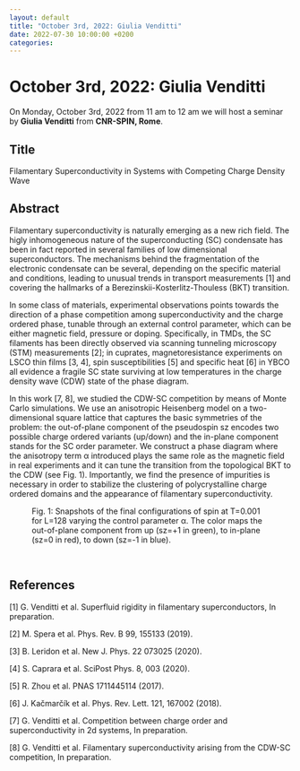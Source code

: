 ```yaml
---
layout: default
title: "October 3rd, 2022: Giulia Venditti"
date: 2022-07-30 10:00:00 +0200
categories:
---
```


# October 3rd, 2022: Giulia Venditti

On Monday, October 3rd, 2022 from 11 am to 12 am we will host a seminar by **Giulia Venditti** from **CNR-SPIN, Rome**. 

## Title

Filamentary Superconductivity in Systems with Competing Charge Density Wave

## Abstract 

Filamentary superconductivity is naturally emerging as a new rich field. The higly inhomogeneous nature of the superconducting (SC) condensate has been in fact reported in several families of low dimensional superconductors. The mechanisms behind the fragmentation of the electronic condensate can be several, depending on the specific material and conditions, leading to unusual trends in transport measurements [1] and covering the hallmarks of a Berezinskii-Kosterlitz-Thouless (BKT) transition.

In some class of materials, experimental observations points towards the direction of a phase competition among superconductivity and the charge ordered phase, tunable through an external control parameter, which can be either magnetic field, pressure or doping. Specifically, in TMDs, the SC filaments has been directly observed via scanning tunneling microscopy (STM) measurements [2]; in cuprates, magnetoresistance experiments on LSCO thin films [3, 4], spin susceptibilities [5] and specific heat [6] in YBCO all evidence a fragile SC state surviving at low temperatures in the charge density wave (CDW) state of the phase diagram.

In this work [7, 8], we studied the CDW-SC competition by means of Monte Carlo simulations. We use an anisotropic Heisenberg model on a two-dimensional square lattice that captures the basic symmetries of the problem: the out-of-plane component of the pseudospin sz encodes two possible charge ordered variants (up/down) and the in-plane component stands for the SC order parameter. We construct a phase diagram where the anisotropy term α introduced plays the same role as the magnetic field in real experiments and it can tune the transition from the topological BKT to the CDW (see Fig. 1). Importantly, we find the presence of impurities is necessary in order to stabilize the clustering of polycrystalline charge ordered domains and the appearance of filamentary superconductivity.


<figure>
  <img src="{{site.baseurl}}/assets/images/image_prova.jpg" alt="">
  <figcaption>Fig. 1: Snapshots of the final configurations of spin at T=0.001 for L=128 varying the control parameter α. The color maps the out-of-plane component from up (sz=+1 in green), to in-plane (sz=0 in red), to down (sz=-1 in blue).</figcaption>
</figure>

<br>

## References

[1] G. Venditti et al. Superfluid rigidity in filamentary superconductors, In preparation.

[2] M. Spera et al. Phys. Rev. B 99, 155133 (2019).

[3] B. Leridon et al. New J. Phys. 22 073025 (2020).

[4] S. Caprara et al. SciPost Phys. 8, 003 (2020).

[5] R. Zhou et al. PNAS 1711445114 (2017).

[6] J. Kačmarčík et al. Phys. Rev. Lett. 121, 167002 (2018).

[7] G. Venditti et al. Competition between charge order and superconductivity in 2d systems, In preparation.

[8] G. Venditti et al. Filamentary superconductivity arising from the CDW-SC competition, In preparation.






